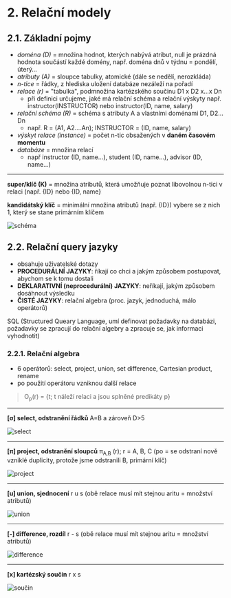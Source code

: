# 2. Relační modely

## 2.1. Základní pojmy
* *doména (D)* = množina hodnot, kterých nabývá atribut, null je prázdná hodnota součástí každé domény, např. doména dnů v týdnu = pondělí, úterý…
* *atributy (A)* = sloupce tabulky, atomické (dále se nedělí, nerozkláda)
* *n-tice* = řádky, z hlediska uložení databáze nezáleží na pořadí
* *relace (r)* = "tabulka", podmnožina kartézského součinu D1 x D2  x…x Dn
  - při definici určujeme, jaké má relační schéma a relační výskyty  např. instructor(INSTRUCTOR) nebo instructor(ID, name, salary)
* *relační schéma (R)* = schéma s atributy A a vlastními doménami D1, D2…Dn
  - např. R = (A1, A2….An); INSTRUCTOR = (ID, name, salary)
* *výskyt relace (instance)* = počet n-tic obsažených v **daném časovém momentu**
* *databáze* = množina relací
  - např instructor (ID, name…), student (ID, name…), advisor (ID, name…)

<hr>

**super/klíč (K)** = množina atributů, která umožňuje poznat libovolnou n-tici v relaci (např. {ID} nebo {ID, name}

**kandidátský klíč** = minimální množina atributů (např. {ID})
vybere se z nich 1, který se stane primárním klíčem

![schéma](https://i.imgur.com/2aamu2Z.png)

## 2.2. Relační query jazyky

* obsahuje uživatelské dotazy
* **PROCEDURÁLNÍ JAZYKY**: říkají co chci a jakým způsobem postupovat, abychom se k tomu dostali
* **DEKLARATIVNÍ (neprocedurální) JAZYKY**: neříkají, jakým způsobem dosáhnout výsledku
* **ČISTÉ JAZYKY**: relační algebra (proc. jazyk, jednoduchá, málo operátorů)

SQL (Structured Queary Language, umí definovat požadavky na databázi, požadavky se zpracují do relační algebry a zpracuje se, jak informaci vyhodnotit)

### 2.2.1. Relační algebra
* 6 operátorů: select, project, union, set difference, Cartesian product, rename
* po použití operátoru vzniknou další relace

>O<sub>p</sub>(r) = {t; t náleží relaci a jsou splněné predikáty p}

<hr>

**[σ] select, odstranění řádků**
A=B a zároveň D>5

![select](https://i.imgur.com/eLCaplw.png)

<hr>

**[π] project, odstranění sloupců**
π<sub>A,B</sub> (r); r = A, B, C
(po = se odstraní nově vzniklé duplicity, protože jsme odstranili B, primární klíč)

![project](https://i.imgur.com/SLVpmey.png)

<hr>

**[u] union, sjednocení**
r u s
(obě relace musí mít stejnou aritu = množství atributů)

![union](https://i.imgur.com/y19Gkqh.png)

<hr>

**[-] difference, rozdíl**
r - s
(obě relace musí mít stejnou aritu = množství atributů)

![difference](https://i.imgur.com/Uwn8eps.png)

<hr>

**[x] kartézský součin**
r x s

![součin](https://i.imgur.com/qE61Tw9.png)
